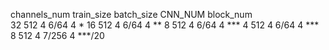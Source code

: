 channels_num   train_size batch_size  CNN_NUM block_num   
32             512          4           6/64       4           *
16             512          4           6/64       4           **
8              512          4           6/64       4           ***
4              512          4           6/64       4           ***
8              512          4           7/256      4           ***/20
              






